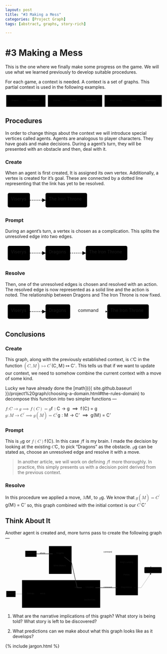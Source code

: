 ```yaml
---
layout: post
title: "#3 Making a Mess"
categories: [Project Graph]
tags: [abstract, graphs, story-rich]

---
```


<h1 id="making-a-mess">#3 Making a Mess</h1>
<p>This is the one where we finally make some progress on the game. We will use what we learned previously to develop suitable procedures.</p>
<p>For each game, a context is needed. A context is a set of graphs. This partial context is used in the following examples.</p>
<div class="mermaid"><svg xmlns="http://www.w3.org/2000/svg" id="mermaid-svg-Sj6gFRHMEzXEsb0f" width="100%" style="max-width: 1294.140625px;" viewBox="0 0 1294.140625 112"><g transform="translate(-12, -12)"><g class="output"><g class="clusters"><g class="cluster" id="subGraph2" transform="translate(181.25,68)" style="opacity: 1;"><rect width="322.5" height="96" x="-161.25" y="-48"></rect><g class="label"><g transform="translate(0,0)"><foreignObject width="0" height="0"><div xmlns="http://www.w3.org/1999/xhtml" style="display: inline-block; white-space: nowrap;"></div></foreignObject></g></g><text x="0" y="-34" fill="black" stroke="none" id="mermaid-svg-Sj6gFRHMEzXEsb0fText" style="text-anchor: middle;">Creatures</text></g><g class="cluster" id="subGraph1" transform="translate(585.2890625,68)" style="opacity: 1;"><rect width="445.578125" height="96" x="-222.7890625" y="-48"></rect><g class="label"><g transform="translate(0,0)"><foreignObject width="0" height="0"><div xmlns="http://www.w3.org/1999/xhtml" style="display: inline-block; white-space: nowrap;"></div></foreignObject></g></g><text x="0" y="-34" fill="black" stroke="none" id="mermaid-svg-Sj6gFRHMEzXEsb0fText" style="text-anchor: middle;">Armies</text></g><g class="cluster" id="subGraph0" transform="translate(1063.109375,68)" style="opacity: 1;"><rect width="470.0625" height="96" x="-235.03125" y="-48"></rect><g class="label"><g transform="translate(0,0)"><foreignObject width="0" height="0"><div xmlns="http://www.w3.org/1999/xhtml" style="display: inline-block; white-space: nowrap;"></div></foreignObject></g></g><text x="0" y="-34" fill="black" stroke="none" id="mermaid-svg-Sj6gFRHMEzXEsb0fText" style="text-anchor: middle;">Places</text></g></g><g class="edgePaths"></g><g class="edgeLabels"></g><g class="nodes"><g class="node" id="c1" transform="translate(94.390625,68)" style="opacity: 1;"><rect rx="0" ry="0" x="-39.390625" y="-23" width="78.78125" height="46"></rect><g class="label" transform="translate(0,0)"><g transform="translate(-29.390625,-13)"><foreignObject width="58.78125" height="26"><div xmlns="http://www.w3.org/1999/xhtml" style="display: inline-block; white-space: nowrap;">Dragons</div></foreignObject></g></g></g><g class="node" id="c2" transform="translate(245.640625,68)" style="opacity: 1;"><rect rx="0" ry="0" x="-61.859375" y="-23" width="123.71875" height="46"></rect><g class="label" transform="translate(0,0)"><g transform="translate(-51.859375,-13)"><foreignObject width="103.71875" height="26"><div xmlns="http://www.w3.org/1999/xhtml" style="display: inline-block; white-space: nowrap;">White Walkers</div></foreignObject></g></g></g><g class="node" id="a1" transform="translate(438.1328125,68)" style="opacity: 1;"><rect rx="0" ry="0" x="-40.6328125" y="-23" width="81.265625" height="46"></rect><g class="label" transform="translate(0,0)"><g transform="translate(-30.6328125,-13)"><foreignObject width="61.265625" height="26"><div xmlns="http://www.w3.org/1999/xhtml" style="display: inline-block; white-space: nowrap;">Dothraki</div></foreignObject></g></g></g><g class="node" id="a2" transform="translate(571.3203125,68)" style="opacity: 1;"><rect rx="0" ry="0" x="-42.5546875" y="-23" width="85.109375" height="46"></rect><g class="label" transform="translate(0,0)"><g transform="translate(-32.5546875,-13)"><foreignObject width="65.109375" height="26"><div xmlns="http://www.w3.org/1999/xhtml" style="display: inline-block; white-space: nowrap;">Unsullied</div></foreignObject></g></g></g><g class="node" id="a3" transform="translate(718.4765625,68)" style="opacity: 1;"><rect rx="0" ry="0" x="-54.6015625" y="-23" width="109.203125" height="46"></rect><g class="label" transform="translate(0,0)"><g transform="translate(-44.6015625,-13)"><foreignObject width="89.203125" height="26"><div xmlns="http://www.w3.org/1999/xhtml" style="display: inline-block; white-space: nowrap;">Second Sons</div></foreignObject></g></g></g><g class="node" id="p1" transform="translate(923.5703125,68)" style="opacity: 1;"><rect rx="0" ry="0" x="-60.4921875" y="-23" width="120.984375" height="46"></rect><g class="label" transform="translate(0,0)"><g transform="translate(-50.4921875,-13)"><foreignObject width="100.984375" height="26"><div xmlns="http://www.w3.org/1999/xhtml" style="display: inline-block; white-space: nowrap;">King's Landing</div></foreignObject></g></g></g><g class="node" id="p2" transform="translate(1068.140625,68)" style="opacity: 1;"><rect rx="0" ry="0" x="-34.078125" y="-23" width="68.15625" height="46"></rect><g class="label" transform="translate(0,0)"><g transform="translate(-24.078125,-13)"><foreignObject width="48.15625" height="26"><div xmlns="http://www.w3.org/1999/xhtml" style="display: inline-block; white-space: nowrap;">Pentos</div></foreignObject></g></g></g><g class="node" id="p3" transform="translate(1207.6796875,68)" style="opacity: 1;"><rect rx="0" ry="0" x="-55.4609375" y="-23" width="110.921875" height="46"></rect><g class="label" transform="translate(0,0)"><g transform="translate(-45.4609375,-13)"><foreignObject width="90.921875" height="26"><div xmlns="http://www.w3.org/1999/xhtml" style="display: inline-block; white-space: nowrap;">Dragonstone</div></foreignObject></g></g></g></g></g></g></svg></div>
<h2 id="procedures">Procedures</h2>
<p>In order to change things about the context we will introduce special vertices called agents. Agents are analogous to player characters. They have goals and make decisions. During a agent’s turn, they will be presented with an obstacle and then, deal with it.</p>
<h3 id="create">Create</h3>
<p>When an agent is first created,  It is assigned its own vertex. Additionally, a vertex is created for it’s goal. These are connected by a dotted line representing that the link has yet to be resolved.</p>
<div class="mermaid"><svg xmlns="http://www.w3.org/2000/svg" id="mermaid-svg-RqIwqcaO6OpZQXca" width="100%" style="max-width: 269.828125px;" viewBox="0 0 269.828125 62"><g transform="translate(-12, -12)"><g class="output"><g class="clusters"></g><g class="edgePaths"><g class="edgePath" style="opacity: 1;"><path class="path" d="M90.90625,43L115.90625,43L140.90625,43" marker-end="url(#arrowhead2324)" style="stroke: #333; fill:none;stroke-width:2px;stroke-dasharray:3;"></path><defs><marker id="arrowhead2324" viewBox="0 0 10 10" refX="9" refY="5" markerUnits="strokeWidth" markerWidth="8" markerHeight="6" orient="auto"><path d="M 0 0 L 10 5 L 0 10 z" class="arrowheadPath" style="stroke-width: 1; stroke-dasharray: 1, 0;"></path></marker></defs></g></g><g class="edgeLabels"><g class="edgeLabel" transform="" style="opacity: 1;"><g transform="translate(0,0)" class="label"><foreignObject width="0" height="0"><div xmlns="http://www.w3.org/1999/xhtml" style="display: inline-block; white-space: nowrap;"><span class="edgeLabel"></span></div></foreignObject></g></g></g><g class="nodes"><g class="node" id="agent" transform="translate(55.453125,43)" style="opacity: 1;"><rect rx="5" ry="5" x="-35.453125" y="-23" width="70.90625" height="46"></rect><g class="label" transform="translate(0,0)"><g transform="translate(-25.453125,-13)"><foreignObject width="50.90625" height="26"><div xmlns="http://www.w3.org/1999/xhtml" style="display: inline-block; white-space: nowrap;">Viserys</div></foreignObject></g></g></g><g class="node" id="goal" transform="translate(207.3671875,43)" style="opacity: 1;"><rect rx="5" ry="5" x="-66.4609375" y="-23" width="132.921875" height="46"></rect><g class="label" transform="translate(0,0)"><g transform="translate(-56.4609375,-13)"><foreignObject width="112.921875" height="26"><div xmlns="http://www.w3.org/1999/xhtml" style="display: inline-block; white-space: nowrap;">The Iron Throne</div></foreignObject></g></g></g></g></g></g></svg></div>
<h3 id="prompt">Prompt</h3>
<p>During an agent’s turn,  a vertex is chosen as a complication. This splits the unresolved edge into two edges.</p>
<div class="mermaid"><svg xmlns="http://www.w3.org/2000/svg" id="mermaid-svg-CYYZeSePrfureZix" width="100%" style="max-width: 398.609375px;" viewBox="0 0 398.609375 62"><g transform="translate(-12, -12)"><g class="output"><g class="clusters"></g><g class="edgePaths"><g class="edgePath" style="opacity: 1;"><path class="path" d="M90.90625,43L115.90625,43L140.90625,43" marker-end="url(#arrowhead2336)" style="stroke: #333; fill:none;stroke-width:2px;stroke-dasharray:3;"></path><defs><marker id="arrowhead2336" viewBox="0 0 10 10" refX="9" refY="5" markerUnits="strokeWidth" markerWidth="8" markerHeight="6" orient="auto"><path d="M 0 0 L 10 5 L 0 10 z" class="arrowheadPath" style="stroke-width: 1; stroke-dasharray: 1, 0;"></path></marker></defs></g><g class="edgePath" style="opacity: 1;"><path class="path" d="M219.6875,43L244.6875,43L269.6875,43" marker-end="url(#arrowhead2337)" style="stroke: #333; fill:none;stroke-width:2px;stroke-dasharray:3;"></path><defs><marker id="arrowhead2337" viewBox="0 0 10 10" refX="9" refY="5" markerUnits="strokeWidth" markerWidth="8" markerHeight="6" orient="auto"><path d="M 0 0 L 10 5 L 0 10 z" class="arrowheadPath" style="stroke-width: 1; stroke-dasharray: 1, 0;"></path></marker></defs></g></g><g class="edgeLabels"><g class="edgeLabel" transform="" style="opacity: 1;"><g transform="translate(0,0)" class="label"><foreignObject width="0" height="0"><div xmlns="http://www.w3.org/1999/xhtml" style="display: inline-block; white-space: nowrap;"><span class="edgeLabel"></span></div></foreignObject></g></g><g class="edgeLabel" transform="" style="opacity: 1;"><g transform="translate(0,0)" class="label"><foreignObject width="0" height="0"><div xmlns="http://www.w3.org/1999/xhtml" style="display: inline-block; white-space: nowrap;"><span class="edgeLabel"></span></div></foreignObject></g></g></g><g class="nodes"><g class="node" id="agent" transform="translate(55.453125,43)" style="opacity: 1;"><rect rx="5" ry="5" x="-35.453125" y="-23" width="70.90625" height="46"></rect><g class="label" transform="translate(0,0)"><g transform="translate(-25.453125,-13)"><foreignObject width="50.90625" height="26"><div xmlns="http://www.w3.org/1999/xhtml" style="display: inline-block; white-space: nowrap;">Viserys</div></foreignObject></g></g></g><g class="node" id="node1" transform="translate(180.296875,43)" style="opacity: 1;"><rect rx="5" ry="5" x="-39.390625" y="-23" width="78.78125" height="46"></rect><g class="label" transform="translate(0,0)"><g transform="translate(-29.390625,-13)"><foreignObject width="58.78125" height="26"><div xmlns="http://www.w3.org/1999/xhtml" style="display: inline-block; white-space: nowrap;">Dragons</div></foreignObject></g></g></g><g class="node" id="goal" transform="translate(336.1484375,43)" style="opacity: 1;"><rect rx="5" ry="5" x="-66.4609375" y="-23" width="132.921875" height="46"></rect><g class="label" transform="translate(0,0)"><g transform="translate(-56.4609375,-13)"><foreignObject width="112.921875" height="26"><div xmlns="http://www.w3.org/1999/xhtml" style="display: inline-block; white-space: nowrap;">The Iron Throne</div></foreignObject></g></g></g></g></g></g></svg></div>
<h3 id="resolve">Resolve</h3>
<p>Then, one of the unresolved edges is chosen and resolved with an action. The resolved edge is now represented as a solid line and the action is noted. The relationship between Dragons and The Iron Throne is now fixed.</p>
<div class="mermaid"><svg xmlns="http://www.w3.org/2000/svg" id="mermaid-svg-d2wEfNklteRDEXt2" width="100%" style="max-width: 467.34375px;" viewBox="0 0 467.34375 62"><g transform="translate(-12, -12)"><g class="output"><g class="clusters"></g><g class="edgePaths"><g class="edgePath" style="opacity: 1;"><path class="path" d="M90.90625,43L115.90625,43L140.90625,43" marker-end="url(#arrowhead2350)" style="stroke: #333; fill:none;stroke-width:2px;stroke-dasharray:3;"></path><defs><marker id="arrowhead2350" viewBox="0 0 10 10" refX="9" refY="5" markerUnits="strokeWidth" markerWidth="8" markerHeight="6" orient="auto"><path d="M 0 0 L 10 5 L 0 10 z" class="arrowheadPath" style="stroke-width: 1; stroke-dasharray: 1, 0;"></path></marker></defs></g><g class="edgePath" style="opacity: 1;"><path class="path" d="M219.6875,43L279.0546875,43L338.421875,43" marker-end="url(#arrowhead2351)" style="fill:none"></path><defs><marker id="arrowhead2351" viewBox="0 0 10 10" refX="9" refY="5" markerUnits="strokeWidth" markerWidth="8" markerHeight="6" orient="auto"><path d="M 0 0 L 10 5 L 0 10 z" class="arrowheadPath" style="stroke-width: 1; stroke-dasharray: 1, 0;"></path></marker></defs></g></g><g class="edgeLabels"><g class="edgeLabel" transform="" style="opacity: 1;"><g transform="translate(0,0)" class="label"><foreignObject width="0" height="0"><div xmlns="http://www.w3.org/1999/xhtml" style="display: inline-block; white-space: nowrap;"><span class="edgeLabel"></span></div></foreignObject></g></g><g class="edgeLabel" transform="translate(279.0546875,43)" style="opacity: 1;"><g transform="translate(-34.3671875,-13)" class="label"><foreignObject width="68.734375" height="26"><div xmlns="http://www.w3.org/1999/xhtml" style="display: inline-block; white-space: nowrap;"><span class="edgeLabel">command</span></div></foreignObject></g></g></g><g class="nodes"><g class="node" id="agent" transform="translate(55.453125,43)" style="opacity: 1;"><rect rx="5" ry="5" x="-35.453125" y="-23" width="70.90625" height="46"></rect><g class="label" transform="translate(0,0)"><g transform="translate(-25.453125,-13)"><foreignObject width="50.90625" height="26"><div xmlns="http://www.w3.org/1999/xhtml" style="display: inline-block; white-space: nowrap;">Viserys</div></foreignObject></g></g></g><g class="node" id="node1" transform="translate(180.296875,43)" style="opacity: 1;"><rect rx="5" ry="5" x="-39.390625" y="-23" width="78.78125" height="46"></rect><g class="label" transform="translate(0,0)"><g transform="translate(-29.390625,-13)"><foreignObject width="58.78125" height="26"><div xmlns="http://www.w3.org/1999/xhtml" style="display: inline-block; white-space: nowrap;">Dragons</div></foreignObject></g></g></g><g class="node" id="goal" transform="translate(404.8828125,43)" style="opacity: 1;"><rect rx="5" ry="5" x="-66.4609375" y="-23" width="132.921875" height="46"></rect><g class="label" transform="translate(0,0)"><g transform="translate(-56.4609375,-13)"><foreignObject width="112.921875" height="26"><div xmlns="http://www.w3.org/1999/xhtml" style="display: inline-block; white-space: nowrap;">The Iron Throne</div></foreignObject></g></g></g></g></g></g></svg></div>
<h2 id="conclusions">Conclusions</h2>
<h3 id="create-1">Create</h3>
<p>This graph, along with the previously established context, is <span class="katex--inline"><span class="katex"><span class="katex-mathml"><math><semantics><mrow><mi>C</mi></mrow><annotation encoding="application/x-tex">C</annotation></semantics></math></span><span class="katex-html" aria-hidden="true"><span class="base"><span class="strut" style="height: 0.68333em; vertical-align: 0em;"></span><span class="mord mathit" style="margin-right: 0.07153em;">C</span></span></span></span></span> in the function <span class="katex--inline"><span class="katex"><span class="katex-mathml"><math><semantics><mrow><mo>(</mo><mi>C</mi><mo separator="true">,</mo><mi>M</mi><mo>)</mo><mo>↦</mo><msup><mi>C</mi><mo mathvariant="normal">′</mo></msup></mrow><annotation encoding="application/x-tex">(C,M) \mapsto C&amp;#x27;</annotation></semantics></math></span><span class="katex-html" aria-hidden="true"><span class="base"><span class="strut" style="height: 1em; vertical-align: -0.25em;"></span><span class="mopen">(</span><span class="mord mathit" style="margin-right: 0.07153em;">C</span><span class="mpunct">,</span><span class="mspace" style="margin-right: 0.166667em;"></span><span class="mord mathit" style="margin-right: 0.10903em;">M</span><span class="mclose">)</span><span class="mspace" style="margin-right: 0.277778em;"></span><span class="mrel">↦</span><span class="mspace" style="margin-right: 0.277778em;"></span></span><span class="base"><span class="strut" style="height: 0.751892em; vertical-align: 0em;"></span><span class="mord"><span class="mord mathit" style="margin-right: 0.07153em;">C</span><span class="msupsub"><span class="vlist-t"><span class="vlist-r"><span class="vlist" style="height: 0.751892em;"><span class="" style="top: -3.063em; margin-right: 0.05em;"><span class="pstrut" style="height: 2.7em;"></span><span class="sizing reset-size6 size3 mtight"><span class="mord mtight"><span class="mord mtight">′</span></span></span></span></span></span></span></span></span></span></span></span></span>. This tells us that if we want to update our context, we need to somehow combine the current context with a move of some kind.</p>
<p>Lucky we have already done the [math]({{ site.github.baseurl }}/project%20graph/choosing-a-domain.html#the-rules-domain) to decompose this function into two simpler functions —</p>
<p><span class="katex--inline"><span class="katex"><span class="katex-mathml"><math><semantics><mrow><mi>f</mi><mo>:</mo><mi>C</mi><mo>→</mo><mi>g</mi>&amp;ThickSpace;<mo>⟹</mo>&amp;ThickSpace;<mi>f</mi><mo>(</mo><mi>C</mi><mo>)</mo><mo>=</mo><mi>g</mi></mrow><annotation encoding="application/x-tex">f: C \rightarrow g \implies f(C) = g</annotation></semantics></math></span><span class="katex-html" aria-hidden="true"><span class="base"><span class="strut" style="height: 0.88888em; vertical-align: -0.19444em;"></span><span class="mord mathit" style="margin-right: 0.10764em;">f</span><span class="mspace" style="margin-right: 0.277778em;"></span><span class="mrel">:</span><span class="mspace" style="margin-right: 0.277778em;"></span></span><span class="base"><span class="strut" style="height: 0.68333em; vertical-align: 0em;"></span><span class="mord mathit" style="margin-right: 0.07153em;">C</span><span class="mspace" style="margin-right: 0.277778em;"></span><span class="mrel">→</span><span class="mspace" style="margin-right: 0.277778em;"></span></span><span class="base"><span class="strut" style="height: 0.71944em; vertical-align: -0.19444em;"></span><span class="mord mathit" style="margin-right: 0.03588em;">g</span><span class="mspace" style="margin-right: 0.277778em;"></span><span class="mspace" style="margin-right: 0.277778em;"></span><span class="mrel">⟹</span><span class="mspace" style="margin-right: 0.277778em;"></span><span class="mspace" style="margin-right: 0.277778em;"></span></span><span class="base"><span class="strut" style="height: 1em; vertical-align: -0.25em;"></span><span class="mord mathit" style="margin-right: 0.10764em;">f</span><span class="mopen">(</span><span class="mord mathit" style="margin-right: 0.07153em;">C</span><span class="mclose">)</span><span class="mspace" style="margin-right: 0.277778em;"></span><span class="mrel">=</span><span class="mspace" style="margin-right: 0.277778em;"></span></span><span class="base"><span class="strut" style="height: 0.625em; vertical-align: -0.19444em;"></span><span class="mord mathit" style="margin-right: 0.03588em;">g</span></span></span></span></span><br>
<span class="katex--inline"><span class="katex"><span class="katex-mathml"><math><semantics><mrow><mi>g</mi><mo>:</mo><mi>M</mi><mo>→</mo><msup><mi>C</mi><mo mathvariant="normal">′</mo></msup>&amp;ThickSpace;<mo>⟹</mo>&amp;ThickSpace;<mi>g</mi><mo>(</mo><mi>M</mi><mo>)</mo><mo>=</mo><msup><mi>C</mi><mo mathvariant="normal">′</mo></msup></mrow><annotation encoding="application/x-tex">g: M \rightarrow C&amp;#x27; \implies g(M) = C&amp;#x27;</annotation></semantics></math></span><span class="katex-html" aria-hidden="true"><span class="base"><span class="strut" style="height: 0.625em; vertical-align: -0.19444em;"></span><span class="mord mathit" style="margin-right: 0.03588em;">g</span><span class="mspace" style="margin-right: 0.277778em;"></span><span class="mrel">:</span><span class="mspace" style="margin-right: 0.277778em;"></span></span><span class="base"><span class="strut" style="height: 0.68333em; vertical-align: 0em;"></span><span class="mord mathit" style="margin-right: 0.10903em;">M</span><span class="mspace" style="margin-right: 0.277778em;"></span><span class="mrel">→</span><span class="mspace" style="margin-right: 0.277778em;"></span></span><span class="base"><span class="strut" style="height: 0.775892em; vertical-align: -0.024em;"></span><span class="mord"><span class="mord mathit" style="margin-right: 0.07153em;">C</span><span class="msupsub"><span class="vlist-t"><span class="vlist-r"><span class="vlist" style="height: 0.751892em;"><span class="" style="top: -3.063em; margin-right: 0.05em;"><span class="pstrut" style="height: 2.7em;"></span><span class="sizing reset-size6 size3 mtight"><span class="mord mtight"><span class="mord mtight">′</span></span></span></span></span></span></span></span></span><span class="mspace" style="margin-right: 0.277778em;"></span><span class="mspace" style="margin-right: 0.277778em;"></span><span class="mrel">⟹</span><span class="mspace" style="margin-right: 0.277778em;"></span><span class="mspace" style="margin-right: 0.277778em;"></span></span><span class="base"><span class="strut" style="height: 1em; vertical-align: -0.25em;"></span><span class="mord mathit" style="margin-right: 0.03588em;">g</span><span class="mopen">(</span><span class="mord mathit" style="margin-right: 0.10903em;">M</span><span class="mclose">)</span><span class="mspace" style="margin-right: 0.277778em;"></span><span class="mrel">=</span><span class="mspace" style="margin-right: 0.277778em;"></span></span><span class="base"><span class="strut" style="height: 0.751892em; vertical-align: 0em;"></span><span class="mord"><span class="mord mathit" style="margin-right: 0.07153em;">C</span><span class="msupsub"><span class="vlist-t"><span class="vlist-r"><span class="vlist" style="height: 0.751892em;"><span class="" style="top: -3.063em; margin-right: 0.05em;"><span class="pstrut" style="height: 2.7em;"></span><span class="sizing reset-size6 size3 mtight"><span class="mord mtight"><span class="mord mtight">′</span></span></span></span></span></span></span></span></span></span></span></span></span></p>
<h3 id="prompt-1">Prompt</h3>
<p>This is  <span class="katex--inline"><span class="katex"><span class="katex-mathml"><math><semantics><mrow><mi>g</mi></mrow><annotation encoding="application/x-tex">g</annotation></semantics></math></span><span class="katex-html" aria-hidden="true"><span class="base"><span class="strut" style="height: 0.625em; vertical-align: -0.19444em;"></span><span class="mord mathit" style="margin-right: 0.03588em;">g</span></span></span></span></span> or <span class="katex--inline"><span class="katex"><span class="katex-mathml"><math><semantics><mrow><mi>f</mi><mo>(</mo><mi>C</mi><mo>)</mo></mrow><annotation encoding="application/x-tex">f(C)</annotation></semantics></math></span><span class="katex-html" aria-hidden="true"><span class="base"><span class="strut" style="height: 1em; vertical-align: -0.25em;"></span><span class="mord mathit" style="margin-right: 0.10764em;">f</span><span class="mopen">(</span><span class="mord mathit" style="margin-right: 0.07153em;">C</span><span class="mclose">)</span></span></span></span></span>. In this case <span class="katex--inline"><span class="katex"><span class="katex-mathml"><math><semantics><mrow><mi>f</mi></mrow><annotation encoding="application/x-tex">f</annotation></semantics></math></span><span class="katex-html" aria-hidden="true"><span class="base"><span class="strut" style="height: 0.88888em; vertical-align: -0.19444em;"></span><span class="mord mathit" style="margin-right: 0.10764em;">f</span></span></span></span></span> is my brain. I made the decision by looking at the existing <span class="katex--inline"><span class="katex"><span class="katex-mathml"><math><semantics><mrow><mi>C</mi></mrow><annotation encoding="application/x-tex">C</annotation></semantics></math></span><span class="katex-html" aria-hidden="true"><span class="base"><span class="strut" style="height: 0.68333em; vertical-align: 0em;"></span><span class="mord mathit" style="margin-right: 0.07153em;">C</span></span></span></span></span>, to pick “Dragons” as the obstacle.  <span class="katex--inline"><span class="katex"><span class="katex-mathml"><math><semantics><mrow><mi>g</mi></mrow><annotation encoding="application/x-tex">g</annotation></semantics></math></span><span class="katex-html" aria-hidden="true"><span class="base"><span class="strut" style="height: 0.625em; vertical-align: -0.19444em;"></span><span class="mord mathit" style="margin-right: 0.03588em;">g</span></span></span></span></span> can be stated as, choose an unresolved edge and resolve it with a move.</p>
<blockquote>
<p>In another article, we will work on defining <span class="katex--inline"><span class="katex"><span class="katex-mathml"><math><semantics><mrow><mi>f</mi></mrow><annotation encoding="application/x-tex">f</annotation></semantics></math></span><span class="katex-html" aria-hidden="true"><span class="base"><span class="strut" style="height: 0.88888em; vertical-align: -0.19444em;"></span><span class="mord mathit" style="margin-right: 0.10764em;">f</span></span></span></span></span> more thoroughly. In practice, this simply presents us with a decision point derived from the previous context.</p>
</blockquote>
<h3 id="resolve-1">Resolve</h3>
<p>In this procedure we applied a move, <span class="katex--inline"><span class="katex"><span class="katex-mathml"><math><semantics><mrow><mi>M</mi></mrow><annotation encoding="application/x-tex">M</annotation></semantics></math></span><span class="katex-html" aria-hidden="true"><span class="base"><span class="strut" style="height: 0.68333em; vertical-align: 0em;"></span><span class="mord mathit" style="margin-right: 0.10903em;">M</span></span></span></span></span>, to <span class="katex--inline"><span class="katex"><span class="katex-mathml"><math><semantics><mrow><mi>g</mi></mrow><annotation encoding="application/x-tex">g</annotation></semantics></math></span><span class="katex-html" aria-hidden="true"><span class="base"><span class="strut" style="height: 0.625em; vertical-align: -0.19444em;"></span><span class="mord mathit" style="margin-right: 0.03588em;">g</span></span></span></span></span>. We know that <span class="katex--inline"><span class="katex"><span class="katex-mathml"><math><semantics><mrow><mi>g</mi><mo>(</mo><mi>M</mi><mo>)</mo><mo>=</mo><msup><mi>C</mi><mo mathvariant="normal">′</mo></msup></mrow><annotation encoding="application/x-tex">g(M) = C&amp;#x27;</annotation></semantics></math></span><span class="katex-html" aria-hidden="true"><span class="base"><span class="strut" style="height: 1em; vertical-align: -0.25em;"></span><span class="mord mathit" style="margin-right: 0.03588em;">g</span><span class="mopen">(</span><span class="mord mathit" style="margin-right: 0.10903em;">M</span><span class="mclose">)</span><span class="mspace" style="margin-right: 0.277778em;"></span><span class="mrel">=</span><span class="mspace" style="margin-right: 0.277778em;"></span></span><span class="base"><span class="strut" style="height: 0.751892em; vertical-align: 0em;"></span><span class="mord"><span class="mord mathit" style="margin-right: 0.07153em;">C</span><span class="msupsub"><span class="vlist-t"><span class="vlist-r"><span class="vlist" style="height: 0.751892em;"><span class="" style="top: -3.063em; margin-right: 0.05em;"><span class="pstrut" style="height: 2.7em;"></span><span class="sizing reset-size6 size3 mtight"><span class="mord mtight"><span class="mord mtight">′</span></span></span></span></span></span></span></span></span></span></span></span></span> so, this graph combined with the initial context is our <span class="katex--inline"><span class="katex"><span class="katex-mathml"><math><semantics><mrow><msup><mi>C</mi><mo mathvariant="normal">′</mo></msup></mrow><annotation encoding="application/x-tex">C&amp;#x27;</annotation></semantics></math></span><span class="katex-html" aria-hidden="true"><span class="base"><span class="strut" style="height: 0.751892em; vertical-align: 0em;"></span><span class="mord"><span class="mord mathit" style="margin-right: 0.07153em;">C</span><span class="msupsub"><span class="vlist-t"><span class="vlist-r"><span class="vlist" style="height: 0.751892em;"><span class="" style="top: -3.063em; margin-right: 0.05em;"><span class="pstrut" style="height: 2.7em;"></span><span class="sizing reset-size6 size3 mtight"><span class="mord mtight"><span class="mord mtight">′</span></span></span></span></span></span></span></span></span></span></span></span></span></p>
<h2 id="think-about-it">Think About It</h2>
<p>Another agent is created and, more turns pass to create the following graph —</p>
<div class="mermaid"><svg xmlns="http://www.w3.org/2000/svg" id="mermaid-svg-M8hOcbufe9wRcMqZ" width="100%" style="max-width: 1209.859375px;" viewBox="0 0 1209.859375 489"><g transform="translate(-12, -12)"><g class="output"><g class="clusters"><g class="cluster" id="subGraph2" transform="translate(434.546875,126.5)" style="opacity: 1;"><rect width="173.71875" height="213" x="-86.859375" y="-106.5"></rect><g class="label"><g transform="translate(0,0)"><foreignObject width="0" height="0"><div xmlns="http://www.w3.org/1999/xhtml" style="display: inline-block; white-space: nowrap;"></div></foreignObject></g></g><text x="0" y="-92.5" fill="black" stroke="none" id="mermaid-svg-M8hOcbufe9wRcMqZText" style="text-anchor: middle;">Creatures</text></g><g class="cluster" id="subGraph1" transform="translate(441.0625,387)" style="opacity: 1;"><rect width="600.3125" height="212" x="-300.15625" y="-106"></rect><g class="label"><g transform="translate(0,0)"><foreignObject width="0" height="0"><div xmlns="http://www.w3.org/1999/xhtml" style="display: inline-block; white-space: nowrap;"></div></foreignObject></g></g><text x="0" y="-92" fill="black" stroke="none" id="mermaid-svg-M8hOcbufe9wRcMqZText" style="text-anchor: middle;">Armies</text></g><g class="cluster" id="subGraph0" transform="translate(945.4453125,243)" style="opacity: 1;"><rect width="170.984375" height="308" x="-85.4921875" y="-154"></rect><g class="label"><g transform="translate(0,0)"><foreignObject width="0" height="0"><div xmlns="http://www.w3.org/1999/xhtml" style="display: inline-block; white-space: nowrap;"></div></foreignObject></g></g><text x="0" y="-140" fill="black" stroke="none" id="mermaid-svg-M8hOcbufe9wRcMqZText" style="text-anchor: middle;">Places</text></g></g><g class="edgePaths"><g class="edgePath" style="opacity: 1;"><path class="path" d="M90.90625,387L115.90625,387L140.90625,387L168.5703125,387" marker-end="url(#arrowhead2448)" style="stroke: #333; fill:none;stroke-width:2px;stroke-dasharray:3;"></path><defs><marker id="arrowhead2448" viewBox="0 0 10 10" refX="9" refY="5" markerUnits="strokeWidth" markerWidth="8" markerHeight="6" orient="auto"><path d="M 0 0 L 10 5 L 0 10 z" class="arrowheadPath" style="stroke-width: 1; stroke-dasharray: 1, 0;"></path></marker></defs></g><g class="edgePath" style="opacity: 1;"><path class="path" d="M249.8359375,387L300.09375,387L347.6875,387L428.0606229707792,102" marker-end="url(#arrowhead2449)" style="fill:none"></path><defs><marker id="arrowhead2449" viewBox="0 0 10 10" refX="9" refY="5" markerUnits="strokeWidth" markerWidth="8" markerHeight="6" orient="auto"><path d="M 0 0 L 10 5 L 0 10 z" class="arrowheadPath" style="stroke-width: 1; stroke-dasharray: 1, 0;"></path></marker></defs></g><g class="edgePath" style="opacity: 1;"><path class="path" d="M473.9375,74.4650116927505L521.40625,69L564.2109375,69L661.6171875,69L741.21875,69L800.5859375,69L859.953125,69L945.4453125,69L1030.9375,69L1055.9375,69L1131.8162037037036,181" marker-end="url(#arrowhead2450)" style="fill:none"></path><defs><marker id="arrowhead2450" viewBox="0 0 10 10" refX="9" refY="5" markerUnits="strokeWidth" markerWidth="8" markerHeight="6" orient="auto"><path d="M 0 0 L 10 5 L 0 10 z" class="arrowheadPath" style="stroke-width: 1; stroke-dasharray: 1, 0;"></path></marker></defs></g><g class="edgePath" style="opacity: 1;"><path class="path" d="M252.5,79L300.09375,79L347.6875,79L395.15625,79" marker-end="url(#arrowhead2451)" style="stroke: #333; stroke-width: 3.5px;fill:none"></path><defs><marker id="arrowhead2451" viewBox="0 0 10 10" refX="9" refY="5" markerUnits="strokeWidth" markerWidth="8" markerHeight="6" orient="auto"><path d="M 0 0 L 10 5 L 0 10 z" class="arrowheadPath" style="stroke-width: 1; stroke-dasharray: 1, 0;"></path></marker></defs></g><g class="edgePath" style="opacity: 1;"><path class="path" d="M464.3642723880597,102L521.40625,146L564.2109375,339L619.0625,339" marker-end="url(#arrowhead2452)" style="stroke: #333; stroke-width: 3.5px;fill:none"></path><defs><marker id="arrowhead2452" viewBox="0 0 10 10" refX="9" refY="5" markerUnits="strokeWidth" markerWidth="8" markerHeight="6" orient="auto"><path d="M 0 0 L 10 5 L 0 10 z" class="arrowheadPath" style="stroke-width: 1; stroke-dasharray: 1, 0;"></path></marker></defs></g><g class="edgePath" style="opacity: 1;"><path class="path" d="M704.171875,339L741.21875,339L800.5859375,339L859.953125,339L889.984375,339" marker-end="url(#arrowhead2453)" style="stroke: #333; stroke-width: 3.5px;fill:none"></path><defs><marker id="arrowhead2453" viewBox="0 0 10 10" refX="9" refY="5" markerUnits="strokeWidth" markerWidth="8" markerHeight="6" orient="auto"><path d="M 0 0 L 10 5 L 0 10 z" class="arrowheadPath" style="stroke-width: 1; stroke-dasharray: 1, 0;"></path></marker></defs></g><g class="edgePath" style="opacity: 1;"><path class="path" d="M1000.90625,339L1030.9375,339L1055.9375,339L1131.8162037037036,227" marker-end="url(#arrowhead2454)" style="stroke: #333; fill:none;stroke-width:2px;stroke-dasharray:3;"></path><defs><marker id="arrowhead2454" viewBox="0 0 10 10" refX="9" refY="5" markerUnits="strokeWidth" markerWidth="8" markerHeight="6" orient="auto"><path d="M 0 0 L 10 5 L 0 10 z" class="arrowheadPath" style="stroke-width: 1; stroke-dasharray: 1, 0;"></path></marker></defs></g></g><g class="edgeLabels"><g class="edgeLabel" transform="" style="opacity: 1;"><g transform="translate(0,0)" class="label"><foreignObject width="0" height="0"><div xmlns="http://www.w3.org/1999/xhtml" style="display: inline-block; white-space: nowrap;"><span class="edgeLabel"></span></div></foreignObject></g></g><g class="edgeLabel" transform="translate(300.09375,387)" style="opacity: 1;"><g transform="translate(-21.140625,-13)" class="label"><foreignObject width="42.28125" height="26"><div xmlns="http://www.w3.org/1999/xhtml" style="display: inline-block; white-space: nowrap;"><span class="edgeLabel">wreck</span></div></foreignObject></g></g><g class="edgeLabel" transform="translate(800.5859375,69)" style="opacity: 1;"><g transform="translate(-34.3671875,-13)" class="label"><foreignObject width="68.734375" height="26"><div xmlns="http://www.w3.org/1999/xhtml" style="display: inline-block; white-space: nowrap;"><span class="edgeLabel">command</span></div></foreignObject></g></g><g class="edgeLabel" transform="translate(300.09375,79)" style="opacity: 1;"><g transform="translate(-22.59375,-13)" class="label"><foreignObject width="45.1875" height="26"><div xmlns="http://www.w3.org/1999/xhtml" style="display: inline-block; white-space: nowrap;"><span class="edgeLabel">attune</span></div></foreignObject></g></g><g class="edgeLabel" transform="translate(564.2109375,339)" style="opacity: 1;"><g transform="translate(-17.8046875,-13)" class="label"><foreignObject width="35.609375" height="26"><div xmlns="http://www.w3.org/1999/xhtml" style="display: inline-block; white-space: nowrap;"><span class="edgeLabel">sway</span></div></foreignObject></g></g><g class="edgeLabel" transform="translate(800.5859375,339)" style="opacity: 1;"><g transform="translate(-34.3671875,-13)" class="label"><foreignObject width="68.734375" height="26"><div xmlns="http://www.w3.org/1999/xhtml" style="display: inline-block; white-space: nowrap;"><span class="edgeLabel">command</span></div></foreignObject></g></g><g class="edgeLabel" transform="" style="opacity: 1;"><g transform="translate(0,0)" class="label"><foreignObject width="0" height="0"><div xmlns="http://www.w3.org/1999/xhtml" style="display: inline-block; white-space: nowrap;"><span class="edgeLabel"></span></div></foreignObject></g></g></g><g class="nodes"><g class="node" id="c1" transform="translate(434.546875,79)" style="opacity: 1;"><rect rx="0" ry="0" x="-39.390625" y="-23" width="78.78125" height="46"></rect><g class="label" transform="translate(0,0)"><g transform="translate(-29.390625,-13)"><foreignObject width="58.78125" height="26"><div xmlns="http://www.w3.org/1999/xhtml" style="display: inline-block; white-space: nowrap;">Dragons</div></foreignObject></g></g></g><g class="node" id="c2" transform="translate(434.546875,175)" style="opacity: 1;"><rect rx="0" ry="0" x="-61.859375" y="-23" width="123.71875" height="46"></rect><g class="label" transform="translate(0,0)"><g transform="translate(-51.859375,-13)"><foreignObject width="103.71875" height="26"><div xmlns="http://www.w3.org/1999/xhtml" style="display: inline-block; white-space: nowrap;">White Walkers</div></foreignObject></g></g></g><g class="node" id="a1" transform="translate(209.203125,387)" style="opacity: 1;"><rect rx="0" ry="0" x="-40.6328125" y="-23" width="81.265625" height="46"></rect><g class="label" transform="translate(0,0)"><g transform="translate(-30.6328125,-13)"><foreignObject width="61.265625" height="26"><div xmlns="http://www.w3.org/1999/xhtml" style="display: inline-block; white-space: nowrap;">Dothraki</div></foreignObject></g></g></g><g class="node" id="a2" transform="translate(661.6171875,339)" style="opacity: 1;"><rect rx="0" ry="0" x="-42.5546875" y="-23" width="85.109375" height="46"></rect><g class="label" transform="translate(0,0)"><g transform="translate(-32.5546875,-13)"><foreignObject width="65.109375" height="26"><div xmlns="http://www.w3.org/1999/xhtml" style="display: inline-block; white-space: nowrap;">Unsullied</div></foreignObject></g></g></g><g class="node" id="a3" transform="translate(661.6171875,435)" style="opacity: 1;"><rect rx="0" ry="0" x="-54.6015625" y="-23" width="109.203125" height="46"></rect><g class="label" transform="translate(0,0)"><g transform="translate(-44.6015625,-13)"><foreignObject width="89.203125" height="26"><div xmlns="http://www.w3.org/1999/xhtml" style="display: inline-block; white-space: nowrap;">Second Sons</div></foreignObject></g></g></g><g class="node" id="p1" transform="translate(945.4453125,147)" style="opacity: 1;"><rect rx="0" ry="0" x="-60.4921875" y="-23" width="120.984375" height="46"></rect><g class="label" transform="translate(0,0)"><g transform="translate(-50.4921875,-13)"><foreignObject width="100.984375" height="26"><div xmlns="http://www.w3.org/1999/xhtml" style="display: inline-block; white-space: nowrap;">King's Landing</div></foreignObject></g></g></g><g class="node" id="p2" transform="translate(945.4453125,243)" style="opacity: 1;"><rect rx="0" ry="0" x="-34.078125" y="-23" width="68.15625" height="46"></rect><g class="label" transform="translate(0,0)"><g transform="translate(-24.078125,-13)"><foreignObject width="48.15625" height="26"><div xmlns="http://www.w3.org/1999/xhtml" style="display: inline-block; white-space: nowrap;">Pentos</div></foreignObject></g></g></g><g class="node" id="p3" transform="translate(945.4453125,339)" style="opacity: 1;"><rect rx="0" ry="0" x="-55.4609375" y="-23" width="110.921875" height="46"></rect><g class="label" transform="translate(0,0)"><g transform="translate(-45.4609375,-13)"><foreignObject width="90.921875" height="26"><div xmlns="http://www.w3.org/1999/xhtml" style="display: inline-block; white-space: nowrap;">Dragonstone</div></foreignObject></g></g></g><g class="node" id="t1" transform="translate(55.453125,387)" style="opacity: 1;"><rect rx="0" ry="0" x="-35.453125" y="-23" width="70.90625" height="46"></rect><g class="label" transform="translate(0,0)"><g transform="translate(-25.453125,-13)"><foreignObject width="50.90625" height="26"><div xmlns="http://www.w3.org/1999/xhtml" style="display: inline-block; white-space: nowrap;">Viserys</div></foreignObject></g></g></g><g class="node" id="goal" transform="translate(1147.3984375,204)" style="opacity: 1;"><rect rx="5" ry="5" x="-66.4609375" y="-23" width="132.921875" height="46"></rect><g class="label" transform="translate(0,0)"><g transform="translate(-56.4609375,-13)"><foreignObject width="112.921875" height="26"><div xmlns="http://www.w3.org/1999/xhtml" style="display: inline-block; white-space: nowrap;">The Iron Throne</div></foreignObject></g></g></g><g class="node" id="t2" transform="translate(209.203125,79)" style="opacity: 1;"><rect rx="0" ry="0" x="-43.296875" y="-23" width="86.59375" height="46"></rect><g class="label" transform="translate(0,0)"><g transform="translate(-33.296875,-13)"><foreignObject width="66.59375" height="26"><div xmlns="http://www.w3.org/1999/xhtml" style="display: inline-block; white-space: nowrap;">Daenerys</div></foreignObject></g></g></g></g></g></g></svg></div>
<ol>
<li>
<p>What are the narrative implications of this graph? What story is being told? What story is left to be discovered?</p>
</li>
<li>
<p>What predictions can we make about what this graph looks like as it develops?</p>
</li>
</ol>
<p>{% include jargon.html %}</p>

